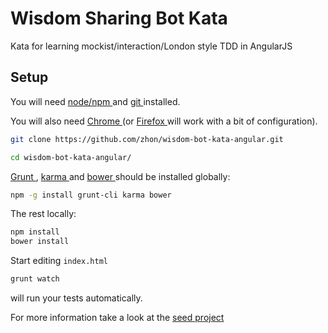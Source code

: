 Wisdom Sharing Bot Kata
=======================

Kata for learning mockist/interaction/London style TDD in AngularJS

Setup
-----

You will need [ node/npm ]( http://nodejs.org/ ) and [ git ]( http://git-scm.com/ ) installed.

You will also need [ Chrome ]( https://www.google.com/intl/en/chrome/browser/ ) (or [ Firefox ]( http://www.mozilla.org/en-US/firefox/new/ ) will work with a bit of configuration).

```bash
git clone https://github.com/zhon/wisdom-bot-kata-angular.git

cd wisdom-bot-kata-angular/
```

[ Grunt ]( http://gruntjs.com/ ), [ karma ]( https://github.com/karma-runner/karma ) and [ bower ]( https://github.com/bower/bower ) should be installed globally:


```bash
npm -g install grunt-cli karma bower
```

The rest locally:

```bash
npm install
bower install
```

Start editing ``index.html``

```bash
grunt watch
```

will run your tests automatically.

For more information take a look at the [ seed project ]( https://github.com/ngbp/ngbp/tree/v0.3.1-release )

